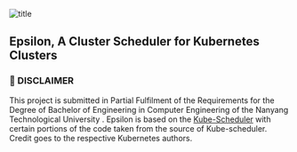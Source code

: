 ![title](https://alexneo.net/cover.png "Epsilon")
## Epsilon, A Cluster Scheduler for Kubernetes Clusters

### :red_circle: DISCLAIMER
This project is submitted in Partial Fulfilment of the Requirements for the Degree of Bachelor of Engineering in Computer Engineering of the Nanyang Technological University . Epsilon is based on the [Kube-Scheduler](https://github.com/kubernetes/kube-scheduler) with certain portions of the code taken from the source of Kube-scheduler. Credit goes to the respective Kubernetes authors.


